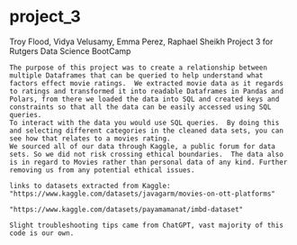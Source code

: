 # project_3
Troy Flood, Vidya Velusamy, Emma Perez, Raphael Sheikh
Project 3 for Rutgers Data Science BootCamp

    The purpose of this project was to create a relationship between multiple Dataframes that can be queried to help understand what factors effect movie ratings.  We extracted movie data as it regards to ratings and transformed it into readable Dataframes in Pandas and Polars, from there we loaded the data into SQL and created keys and constraints so that all the data can be easily accessed using SQL queries.
    To interact with the data you would use SQL queries.  By doing this and selecting different categories in the cleaned data sets, you can see how that relates to a movies rating. 
    We sourced all of our data through Kaggle, a public forum for data sets. So we did not risk crossing ethical boundaries.  The data also is in regard to Movies rather than personal data of any kind. Further removing us from any potential ethical issues. 

    links to datasets extracted from Kaggle: "https://www.kaggle.com/datasets/javagarm/movies-on-ott-platforms"
                                             "https://www.kaggle.com/datasets/payamamanat/imbd-dataset"

    Slight troubleshooting tips came from ChatGPT, vast majority of this code is our own.

